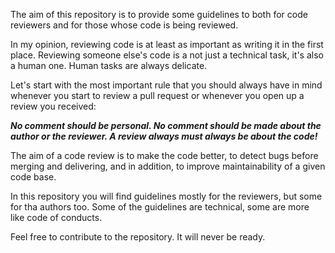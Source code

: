 The aim of this repository is to provide some guidelines to both for code reviewers and for those whose code is being reviewed.

In my opinion, reviewing code is at least as important as writing it in the first place. Reviewing someone else's code is a not just a technical task, it's also a human one. Human tasks are always delicate.

Let's start with the most important rule that you should always have in mind whenever you start to review a pull request or whenever you open up a review you received:

_**No comment should be personal. No comment should be made about the author or the reviewer. A review always must always be about the code!**_

The aim of a code review is to make the code better, to detect bugs before merging and delivering, and in addition, to improve maintainability of a given code base.

In this repository you will find guidelines mostly for the reviewers, but some for tha authors too. Some of the guidelines are technical, some are more like code of conducts.

Feel free to contribute to the repository. It will never be ready.